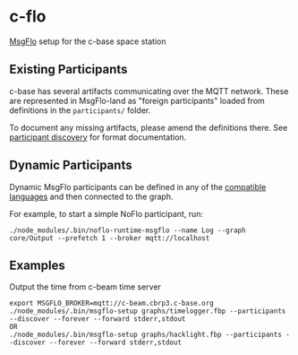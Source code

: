 # c-flo

[MsgFlo](https://github.com/msgflo/msgflo#readme) setup for the c-base space station

## Existing Participants

c-base has several artifacts communicating over the MQTT network. These are represented in MsgFlo-land as "foreign participants" loaded from definitions in the `participants/` folder.

To document any missing artifacts, please amend the definitions there. See [participant discovery](https://github.com/msgflo/msgflo#participant-discovery) for format documentation.

## Dynamic Participants

Dynamic MsgFlo participants can be defined in any of the [compatible languages](https://github.com/msgflo) and then connected to the graph.

For example, to start a simple NoFlo participant, run:

```
./node_modules/.bin/noflo-runtime-msgflo --name Log --graph core/Output --prefetch 1 --broker mqtt://localhost
```

## Examples

Output the time from c-beam time server

    export MSGFLO_BROKER=mqtt://c-beam.cbrp3.c-base.org
    ./node_modules/.bin/msgflo-setup graphs/timelogger.fbp --participants --discover --forever --forward stderr,stdout
    OR
    ./node_modules/.bin/msgflo-setup graphs/hacklight.fbp --participants --discover --forever --forward stderr,stdout
